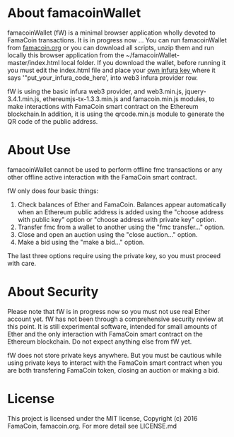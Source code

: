 # About famacoinWallet

famacoinWallet (fW) is a minimal browser application wholly devoted to FamaCoin transactions. It is in progress now ...
You can run famacoinWallet from  <a href="https://famacoin.org/famacoinwallet/">famacoin.org</a> or you can download all scripts, unzip them and run locally this browser application from the ~/famacoinWallet-master/index.html local folder. If you download the wallet, before running it you must edit the index.html file and place your <a href="https://infura.io/">own infura key </a>where it says '"put_your_infura_code_here', into web3 infura provider row.

fW is using the basic infura web3 provider, and web3.min.js, jquery-3.4.1.min.js, ethereumjs-tx-1.3.3.min.js and famacoin.min.js modules, to make interactions with FamaCoin smart contract on the Ethereum blockchain.In addition, it is using the qrcode.min.js module to generate the QR code of the public address.

# About Use

famacoinWallet cannot be used to perform offline fmc transactions or any other offline active interaction with the FamaCoin smart contract.

fW only does four basic things:

1. Check balances of Ether and FamaCoin. Balances appear automatically when an Ethereum public address is added using the "choose address with public key" option or "choose address with private key" option.
2. Transfer fmc from a wallet to another using the "fmc transfer..." option.
3. Close and open an auction using the "close auction..." option.
4. Make a bid using the "make a bid..." option.

The last three options require using the private key, so you must proceed with care.

# About Security

Please note that fW is in progress now so you must not use real Ether account yet. fW has not been through a comprehensive security review at this point. It is still experimental software, intended for small amounts of Ether and the only interaction with FamaCoin smart contract on the Ethereum blockchain. Do not expect anything else from fW yet.

fW does not store private keys anywhere. But you must be cautious while using private keys to interact with the FamaCoin smart contract when you are both transfering FamaCoin token, closing an auction or making a bid.
 
# License
This project is licensed under the MIT license, Copyright (c) 2016 FamaCoin, famacoin.org. For more detail see LICENSE.md

